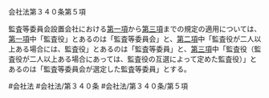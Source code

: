 会社法第３４０条第５項

監査等委員会設置会社における[第一項](会社法＿＿＿＿第３４０条第１項)から[第三項](会社法＿＿＿＿第３４０条第３項)までの規定の適用については、[第一項](会社法＿＿＿＿第３４０条第１項)中「監査役」とあるのは「監査等委員会」と、[第二項](会社法＿＿＿＿第３４０条第２項)中「監査役が二人以上ある場合には、監査役」とあるのは「監査等委員」と、[第三項](会社法＿＿＿＿第３４０条第３項)中「監査役（監査役が二人以上ある場合にあっては、監査役の互選によって定めた監査役）」とあるのは「監査等委員会が選定した監査等委員」とする。

#会社法
#会社法/第３４０条
#会社法/第３４０条/第５項
